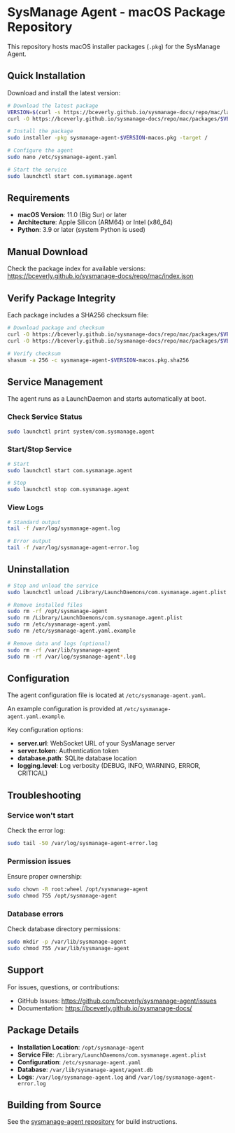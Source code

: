 # SysManage Agent - macOS Package Repository

This repository hosts macOS installer packages (`.pkg`) for the SysManage Agent.

## Quick Installation

Download and install the latest version:

```bash
# Download the latest package
VERSION=$(curl -s https://bceverly.github.io/sysmanage-docs/repo/mac/latest.txt)
curl -O https://bceverly.github.io/sysmanage-docs/repo/mac/packages/$VERSION/sysmanage-agent-$VERSION-macos.pkg

# Install the package
sudo installer -pkg sysmanage-agent-$VERSION-macos.pkg -target /

# Configure the agent
sudo nano /etc/sysmanage-agent.yaml

# Start the service
sudo launchctl start com.sysmanage.agent
```

## Requirements

- **macOS Version**: 11.0 (Big Sur) or later
- **Architecture**: Apple Silicon (ARM64) or Intel (x86_64)
- **Python**: 3.9 or later (system Python is used)

## Manual Download

Check the package index for available versions: https://bceverly.github.io/sysmanage-docs/repo/mac/index.json

## Verify Package Integrity

Each package includes a SHA256 checksum file:

```bash
# Download package and checksum
curl -O https://bceverly.github.io/sysmanage-docs/repo/mac/packages/$VERSION/sysmanage-agent-$VERSION-macos.pkg
curl -O https://bceverly.github.io/sysmanage-docs/repo/mac/packages/$VERSION/sysmanage-agent-$VERSION-macos.pkg.sha256

# Verify checksum
shasum -a 256 -c sysmanage-agent-$VERSION-macos.pkg.sha256
```

## Service Management

The agent runs as a LaunchDaemon and starts automatically at boot.

### Check Service Status

```bash
sudo launchctl print system/com.sysmanage.agent
```

### Start/Stop Service

```bash
# Start
sudo launchctl start com.sysmanage.agent

# Stop
sudo launchctl stop com.sysmanage.agent
```

### View Logs

```bash
# Standard output
tail -f /var/log/sysmanage-agent.log

# Error output
tail -f /var/log/sysmanage-agent-error.log
```

## Uninstallation

```bash
# Stop and unload the service
sudo launchctl unload /Library/LaunchDaemons/com.sysmanage.agent.plist

# Remove installed files
sudo rm -rf /opt/sysmanage-agent
sudo rm /Library/LaunchDaemons/com.sysmanage.agent.plist
sudo rm /etc/sysmanage-agent.yaml
sudo rm /etc/sysmanage-agent.yaml.example

# Remove data and logs (optional)
sudo rm -rf /var/lib/sysmanage-agent
sudo rm -rf /var/log/sysmanage-agent*.log
```

## Configuration

The agent configuration file is located at `/etc/sysmanage-agent.yaml`.

An example configuration is provided at `/etc/sysmanage-agent.yaml.example`.

Key configuration options:

- **server.url**: WebSocket URL of your SysManage server
- **server.token**: Authentication token
- **database.path**: SQLite database location
- **logging.level**: Log verbosity (DEBUG, INFO, WARNING, ERROR, CRITICAL)

## Troubleshooting

### Service won't start

Check the error log:
```bash
sudo tail -50 /var/log/sysmanage-agent-error.log
```

### Permission issues

Ensure proper ownership:
```bash
sudo chown -R root:wheel /opt/sysmanage-agent
sudo chmod 755 /opt/sysmanage-agent
```

### Database errors

Check database directory permissions:
```bash
sudo mkdir -p /var/lib/sysmanage-agent
sudo chmod 755 /var/lib/sysmanage-agent
```

## Support

For issues, questions, or contributions:
- GitHub Issues: https://github.com/bceverly/sysmanage-agent/issues
- Documentation: https://bceverly.github.io/sysmanage-docs/

## Package Details

- **Installation Location**: `/opt/sysmanage-agent`
- **Service File**: `/Library/LaunchDaemons/com.sysmanage.agent.plist`
- **Configuration**: `/etc/sysmanage-agent.yaml`
- **Database**: `/var/lib/sysmanage-agent/agent.db`
- **Logs**: `/var/log/sysmanage-agent.log` and `/var/log/sysmanage-agent-error.log`

## Building from Source

See the [sysmanage-agent repository](https://github.com/bceverly/sysmanage-agent) for build instructions.
